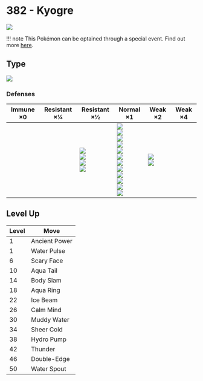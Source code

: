 # 382 - Kyogre
![][382]

!!! note
    This Pokémon can be optained through a special event. Find out more [here](../../special_events/#kyogre).

## Type

![][water]

### Defenses

Immune ×0 | Resistant ×¼ | Resistant ×½                                             | Normal ×1                                                                                                                                                                                 | Weak ×2                          | Weak ×4 | 
---       | ---          | ---                                                      | ---                                                                                                                                                                                       | ---                              | ---     | 
          |              | ![][steel]<br> ![][fire]<br> ![][water]<br> ![][ice]<br> | ![][normal]<br> ![][fighting]<br> ![][flying]<br> ![][poison]<br> ![][ground]<br> ![][rock]<br> ![][bug]<br> ![][ghost]<br> ![][psychic]<br> ![][dragon]<br> ![][dark]<br> ![][fairy]<br> | ![][grass]<br> ![][electric]<br> |         | 

## Level Up

Level | Move          | 
---   | ---           | 
1     | Ancient Power | 
1     | Water Pulse   | 
6     | Scary Face    | 
10    | Aqua Tail     | 
14    | Body Slam     | 
18    | Aqua Ring     | 
22    | Ice Beam      | 
26    | Calm Mind     | 
30    | Muddy Water   | 
34    | Sheer Cold    | 
38    | Hydro Pump    | 
42    | Thunder       | 
46    | Double-Edge   | 
50    | Water Spout   | 

[382]: ../img/pokemon/382.png
[normal]: ../img/types/normal.png
[fire]: ../img/types/fire.png
[fighting]: ../img/types/fighting.png
[water]: ../img/types/water.png
[flying]: ../img/types/flying.png
[grass]: ../img/types/grass.png
[poison]: ../img/types/poison.png
[electric]: ../img/types/electric.png
[ground]: ../img/types/ground.png
[psychic]: ../img/types/psychic.png
[rock]: ../img/types/rock.png
[ice]: ../img/types/ice.png
[bug]: ../img/types/bug.png
[dragon]: ../img/types/dragon.png
[ghost]: ../img/types/ghost.png
[dark]: ../img/types/dark.png
[steel]: ../img/types/steel.png
[fairy]: ../img/types/fairy.png
